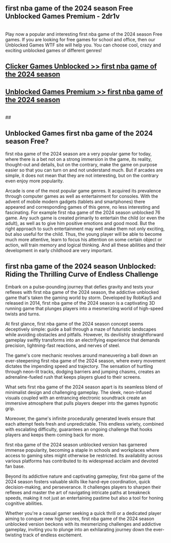 ## first nba game of the 2024 season Free Unblocked Games Premium - 2dr1v <br>
<br>
Play now a popular and interesting first nba game of the 2024 season Free games. If you are looking for free games for school and office, then our Unblocked Games WTF site will help you. You can choose cool, crazy and exciting unblocked games of different genres!


##  [Clicker Games Unblocked >> first nba game of the 2024 season](http://freeplayer.one?title=first_nba_game_of_the_2024_season&ref=04)

##  [Unblocked Games Premium >> first nba game of the 2024 season](http://freeplayer.one?title=first_nba_game_of_the_2024_season&ref=04)
  <br>
  ##



## Unblocked Games first nba game of the 2024 season Free?

first nba game of the 2024 season are a very popular game for today, where there is a bet not on a strong immersion in the game, its reality, thought-out and details, but on the contrary, make the game on purpose easier so that you can turn on and not understand much. But if arcades are simple, it does not mean that they are not interesting, but on the contrary even enjoy more popularity.

Arcade is one of the most popular game genres. It acquired its prevalence through computer games as well as entertainment for consoles. With the advent of mobile modern gadgets (tablets and smartphones) there appeared and corresponding games of this genre, no less interesting and fascinating. For example first nba game of the 2024 season unblocked 76 game. Any such game is created primarily to entertain the child (or even the adult), as well as to give him positive emotions and good mood. But the right approach to such entertainment may well make them not only exciting, but also useful for the child. Thus, the young player will be able to become much more attentive, learn to focus his attention on some certain object or action, will train memory and logical thinking. And all these abilities and their development in early childhood are very important.

##  first nba game of the 2024 season Unblocked: Riding the Thrilling Curve of Endless Challenge

Embark on a pulse-pounding journey that defies gravity and tests your reflexes with first nba game of the 2024 season, the addictive unblocked game that's taken the gaming world by storm. Developed by RobKayS and released in 2014, first nba game of the 2024 season is a captivating 3D running game that plunges players into a mesmerizing world of high-speed twists and turns.

At first glance, first nba game of the 2024 season concept seems deceptively simple: guide a ball through a maze of futuristic landscapes while avoiding obstacles and pitfalls. However, its devilishly straightforward gameplay swiftly transforms into an electrifying experience that demands precision, lightning-fast reactions, and nerves of steel.

The game's core mechanic revolves around maneuvering a ball down an ever-steepening first nba game of the 2024 season, where every movement dictates the impending speed and trajectory. The sensation of hurtling through neon-lit tracks, dodging barriers and jumping chasms, creates an adrenaline-fueled rush that keeps players glued to their screens.

What sets first nba game of the 2024 season apart is its seamless blend of minimalist design and challenging gameplay. The sleek, neon-infused visuals coupled with an entrancing electronic soundtrack create an immersive atmosphere that pulls players deeper into the games hypnotic grip.

Moreover, the game's infinite procedurally generated levels ensure that each attempt feels fresh and unpredictable. This endless variety, combined with escalating difficulty, guarantees an ongoing challenge that hooks players and keeps them coming back for more.

first nba game of the 2024 season unblocked version has garnered immense popularity, becoming a staple in schools and workplaces where access to gaming sites might otherwise be restricted. Its availability across various platforms has contributed to its widespread acclaim and devoted fan base.

Beyond its addictive nature and captivating gameplay, first nba game of the 2024 season fosters valuable skills like hand-eye coordination, quick decision-making, and perseverance. It challenges players to sharpen their reflexes and master the art of navigating intricate paths at breakneck speeds, making it not just an entertaining pastime but also a tool for honing cognitive abilities.

Whether you're a casual gamer seeking a quick thrill or a dedicated player aiming to conquer new high scores, first nba game of the 2024 season unblocked version beckons with its mesmerizing challenges and addictive gameplay, inviting you to plunge into an exhilarating journey down the ever-twisting track of endless excitement.